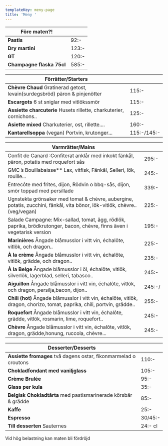 ```yaml
---
templateKey: meny-page
title: 'Meny '
---
```

| Före maten?!              |       |
| ------------------------- | ----- |
| **Pastis**                | 92:-  |
| **Dry martini**           | 123:- |
| **GT**                    | 120:- |
| **Champagne flaska 75cl** | 585:- |

| Förrätter/Starters                                                          |       |
| --------------------------------------------------------------------------- | ----- |
| **Chèvre Chaud** Gratinerad getost, levain(surdegsbröd) päron & pinjenötter | 115:- |
| **Escargots** 6 st sniglar med vitlökssmör                                  | 115:- |
| **Assiette charcuterie** Husets rillette, charkuterier, cornichons..        |125:- |
|**Asiette mixed** Charkuterier, ost, rillette.... |160:- |
|**Kantarellsoppa** (vegan) Portvin, krutonger...|115:-/145:-|  

| Varmrätter/Mains                                                                                       |       |
| ------------------------------------------------------------------------------------------------------ | ----- |
|Confit de Canard :Confiterat anklår med inkokt fänkål, päron, potatis med roquefort sås| 295:-|
|GMC ́s Bouillabaisse** Lax, vitfisk, Fänkål, Selleri, lök, rouille...| 245:-| 
|Entrecôte med frites, dijon, Rödvin o bbq-sås, dijon, smör toppad med persillade | 339:-
|Ugnstekta grönsaker med tomat & chèvre, aubergine, potatis, zucchini, fänkål, vita bönor, lök-vitlök, chèvre..(veg/vegan) |225:-|
|Salade Campagne: Mix-sallad, tomat, ägg, rödlök, paprika, brödkrutonger, bacon, chèvre, finns även i vegetarisk version|195:-|
| **Marinières** Ångade blåmusslor i vitt vin, échalôte, vitlök, och dragon..                                               | 225:- |
| **À la crème**  Ångade blåmusslor i vitt vin, échalôte, vitlök, grädde, och dragon..                                      | 235:- |
| **À la Belge** Ångade blåmusslor i öl, échalôte, vitlök, silverlök, lagerblad, selleri, tabasco..                         | 245:- |
| **Aiguillon** Ångade blåmusslor i vitt vin, échalôte, vitlök, och dragon, persilja,bacon, dijon..                         | 245:-/ |
| **Chili (hot)** Ångade blåmusslor i vitt vin, échalôte, vitlök, dragon, chorizo, tomat, paprika, chili, portvin, grädde.. | 255:- |
| **Roquefort** Ångade blåmusslor i vitt vin, échalôte, grädde, vitlök, rosmarin, lime, roquefort..                         | 245:- |
| **Chèvre** Ångade blåmusslor i vitt vin, échalôte, vitlök, dragon, grädde,honung, ruccola, chèvre...                               | 245:- |


| Desserter/Desserts                                              |         |
| --------------------------------------------------------------- | ------- |
| **Assiette fromages** två dagens ostar, fikonmarmelad o croutons |110:-    |
| **Chokladfondant med vaniljglass**                              | 105:-   |
| **Crème Brulée**                                                | 95:-    |
| **Glass per kula**                                     | 35:-    |
| **Belgisk Chokladtårta** med pastismarinerade körsbär & grädde  | 85:-    |
| **Kaffe**                                                       | 25:-    |
| **Espresso**                                                    | 30/45:- |
| **Till desserten** Sauternes                                    | 24:- cl |

Vid hög belastning kan maten bli fördröjd
